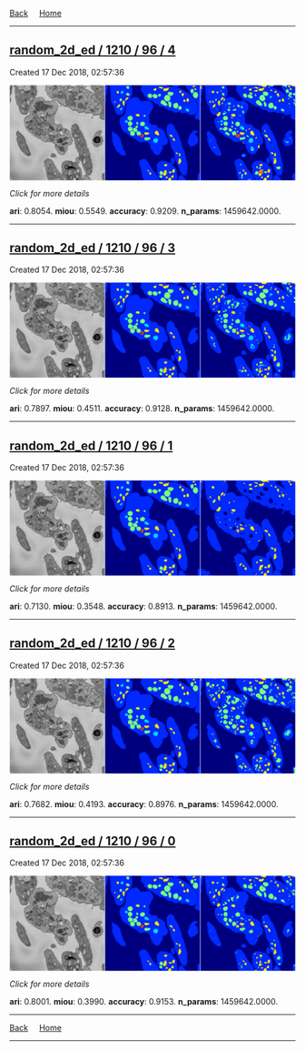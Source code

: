 
[Back](..)&nbsp;&nbsp;&nbsp;&nbsp;&nbsp;[Home](https://leapmanlab.github.io/snapshots)

---

<div class="summary"><a href="4"><h2>random_2d_ed / 1210 / 96 / 4</h2></a><p>Created 17 Dec 2018, 02:57:36
</p><a href="4"><img src="4/media/summary.png" align="center"></a><p>
<i>Click for more details</i>
</p></div>

**ari**: 0.8054. **miou**: 0.5549. **accuracy**: 0.9209. **n_params**: 1459642.0000. 

---

<div class="summary"><a href="3"><h2>random_2d_ed / 1210 / 96 / 3</h2></a><p>Created 17 Dec 2018, 02:57:36
</p><a href="3"><img src="3/media/summary.png" align="center"></a><p>
<i>Click for more details</i>
</p></div>

**ari**: 0.7897. **miou**: 0.4511. **accuracy**: 0.9128. **n_params**: 1459642.0000. 

---

<div class="summary"><a href="1"><h2>random_2d_ed / 1210 / 96 / 1</h2></a><p>Created 17 Dec 2018, 02:57:36
</p><a href="1"><img src="1/media/summary.png" align="center"></a><p>
<i>Click for more details</i>
</p></div>

**ari**: 0.7130. **miou**: 0.3548. **accuracy**: 0.8913. **n_params**: 1459642.0000. 

---

<div class="summary"><a href="2"><h2>random_2d_ed / 1210 / 96 / 2</h2></a><p>Created 17 Dec 2018, 02:57:36
</p><a href="2"><img src="2/media/summary.png" align="center"></a><p>
<i>Click for more details</i>
</p></div>

**ari**: 0.7682. **miou**: 0.4193. **accuracy**: 0.8976. **n_params**: 1459642.0000. 

---

<div class="summary"><a href="0"><h2>random_2d_ed / 1210 / 96 / 0</h2></a><p>Created 17 Dec 2018, 02:57:36
</p><a href="0"><img src="0/media/summary.png" align="center"></a><p>
<i>Click for more details</i>
</p></div>

**ari**: 0.8001. **miou**: 0.3990. **accuracy**: 0.9153. **n_params**: 1459642.0000. 

---

[Back](..)&nbsp;&nbsp;&nbsp;&nbsp;&nbsp;[Home](https://leapmanlab.github.io/snapshots)

---